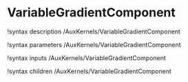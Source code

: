 <!-- MOOSE Documentation Stub: Remove this when content is added. -->

# VariableGradientComponent
!syntax description /AuxKernels/VariableGradientComponent

!syntax parameters /AuxKernels/VariableGradientComponent

!syntax inputs /AuxKernels/VariableGradientComponent

!syntax children /AuxKernels/VariableGradientComponent
